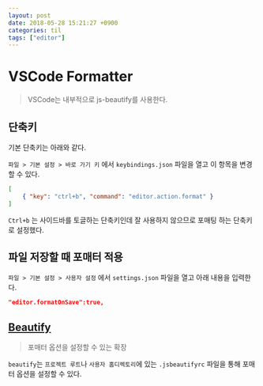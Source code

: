 ```yaml
---
layout: post
date: 2018-05-28 15:21:27 +0900
categories: til
tags: ["editor"]
---
```


# VSCode Formatter

> VSCode는 내부적으로 js-beautify를 사용한다. 

## 단축키

기본 단축키는 아래와 같다.

`파일 > 기본 설정 > 바로 가기 키` 에서 `keybindings.json` 파일을 열고 이 항목을 변경할 수 있다. 

```json
[
    { "key": "ctrl+b", "command": "editor.action.format" }
]
```

`Ctrl+b` 는 사이드바를 토글하는 단축키인데 잘 사용하지 않으므로 포매팅 하는 단축키로 설정했다.

## 파일 저장할 때 포매터 적용

`파일 > 기본 설정 > 사용자 설정` 에서 `settings.json` 파일을 열고 아래 내용을 입력한다.

```json
"editor.formatOnSave":true,
```

## [Beautify](https://marketplace.visualstudio.com/items?itemName=HookyQR.beautify)

> 포매터 옵션을 설정할 수 있는 확장

`beautify`는 `프로젝트 루트`나 `사용자 홈디렉토리`에 있는 `.jsbeautifyrc` 파일을 통해 포매터 옵션을 설정할 수 있다.
